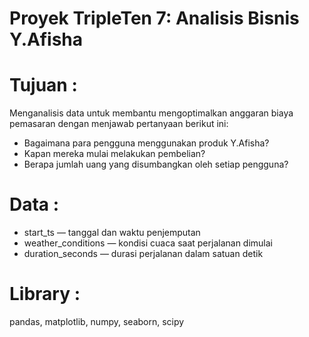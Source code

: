 # Proyek TripleTen 7:  Analisis Bisnis Y.Afisha

# Tujuan :

Menganalisis data untuk membantu mengoptimalkan anggaran biaya pemasaran dengan menjawab pertanyaan berikut ini:
- Bagaimana para pengguna menggunakan produk Y.Afisha?
- Kapan mereka mulai melakukan pembelian?
- Berapa jumlah uang yang disumbangkan oleh setiap pengguna?

# Data :

- start_ts — tanggal dan waktu penjemputan
- weather_conditions — kondisi cuaca saat perjalanan dimulai
- duration_seconds — durasi perjalanan dalam satuan detik

# Library : 

pandas, matplotlib, numpy, seaborn, scipy
